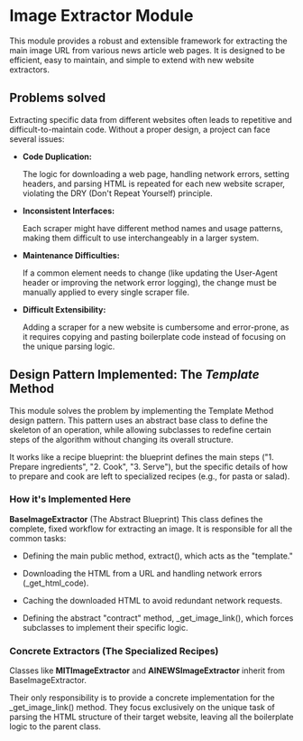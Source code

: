 # Image Extractor Module

This module provides a robust and extensible framework for extracting the main image URL from various news article web pages. It is designed to be efficient, easy to maintain, and simple to extend with new website extractors.

## Problems solved
Extracting specific data from different websites often leads to repetitive and difficult-to-maintain code. Without a proper design, a project can face several issues:

- **Code Duplication:** 

    The logic for downloading a web page, handling network errors, setting headers, and parsing HTML is repeated for each new website scraper, violating the DRY (Don't Repeat Yourself) principle.

- **Inconsistent Interfaces:** 
    
    Each scraper might have different method names and usage patterns, making them difficult to use interchangeably in a larger system.

- **Maintenance Difficulties:**
    
    If a common element needs to change (like updating the User-Agent header or improving the network error logging), the change must be manually applied to every single scraper file.

- **Difficult Extensibility:** 

    Adding a scraper for a new website is cumbersome and error-prone, as it requires copying and pasting boilerplate code instead of focusing on the unique parsing logic.

## Design Pattern Implemented: The *Template* Method

This module solves the problem by implementing the Template Method design pattern. This pattern uses an abstract base class to define the skeleton of an operation, while allowing subclasses to redefine certain steps of the algorithm without changing its overall structure.

It works like a recipe blueprint: the blueprint defines the main steps ("1. Prepare ingredients", "2. Cook", "3. Serve"), but the specific details of how to prepare and cook are left to specialized recipes (e.g., for pasta or salad).

### How it's Implemented Here
**BaseImageExtractor** (The Abstract Blueprint)
This class defines the complete, fixed workflow for extracting an image. It is responsible for all the common tasks:

- Defining the main public method, extract(), which acts as the "template."

- Downloading the HTML from a URL and handling network errors (_get_html_code).

- Caching the downloaded HTML to avoid redundant network requests.

- Defining the abstract "contract" method, _get_image_link(), which forces subclasses to implement their specific logic.

### Concrete Extractors (The Specialized Recipes)
Classes like **MITImageExtractor** and **AINEWSImageExtractor** inherit from BaseImageExtractor. 

Their only responsibility is to provide a concrete implementation for the _get_image_link() method. They focus exclusively on the unique task of parsing the HTML structure of their target website, leaving all the boilerplate logic to the parent class.
